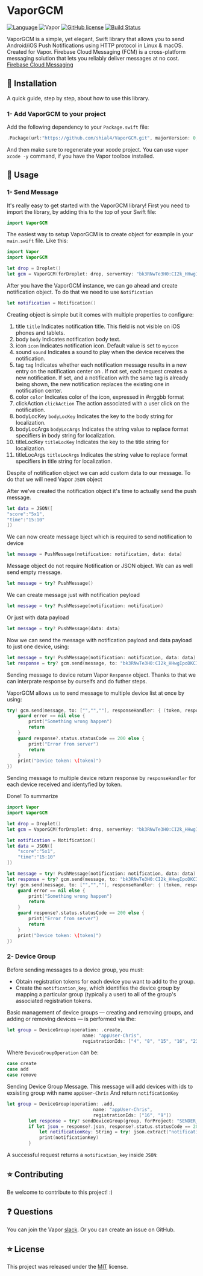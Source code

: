 # VaporGCM

[![Language](https://img.shields.io/badge/Swift-3.0.2-brightgreen.svg)](http://swift.org)
![Vapor](https://img.shields.io/badge/Vapor-1.0.0-green.svg)
[![GitHub license](https://img.shields.io/badge/license-MIT-blue.svg)](https://raw.githubusercontent.com/shial4/VaporGCM/master/license)
[![Build Status](https://travis-ci.org/shial4/VaporGCM.svg?branch=master)](https://travis-ci.org/shial4/VaporGCM)

VaporGCM is a simple, yet elegant, Swift library that allows you to send Android/iOS Push Notifications using HTTP protocol in Linux & macOS. Created for Vapor.
Firebase Cloud Messaging (FCM) is a cross-platform messaging solution that lets you reliably deliver messages at no cost.
[Firebase Cloud Messaging](https://firebase.google.com/docs/cloud-messaging/)

## 🔧 Installation

A quick guide, step by step, about how to use this library.

### 1- Add VaporGCM to your project

Add the following dependency to your `Package.swift` file:

```swift
.Package(url:"https://github.com/shial4/VaporGCM.git", majorVersion: 0, minor: 1)
```

And then make sure to regenerate your xcode project. You can use `vapor xcode -y` command, if you have the Vapor toolbox installed.

## 🚀 Usage

### 1- Send Message

It's really easy to get started with the VaporGCM library! First you need to import the library, by adding this to the top of your Swift file:
```swift
import VaporGCM
```
The easiest way to setup VaporGCM is to create object for example in your `main.swift` file. Like this:
```swift
import Vapor
import VaporGCM

let drop = Droplet()
let gcm = VaporGCM(forDroplet: drop, serverKey: "bk3RNwTe3H0:CI2k_HHwgIpoDKCIZvvDMExUdFQ3P1...")
```
After you have the VaporGCM instance, we can go ahead and create notification object. To do that we need to use `Notification`
```swift
let notification = Notification()
```
Creating object is simple but it comes with multiple properties to configure:
1. title `title`
Indicates notification title. This field is not visible on iOS phones and tablets.
2. body `body`
Indicates notification body text.
3. icon `icon`
Indicates notification icon. Default value is set to `myicon` 
4. sound `sound`
Indicates a sound to play when the device receives the notification.
5. tag `tag`
Indicates whether each notification message results in a new entry on the notification center on . If not set, each request creates a new notification. If set, and a notification with the same tag is already being shown, the new notification replaces the existing one in notification center.
6. color `color`
Indicates color of the icon, expressed in #rrggbb format
7. clickAction `clickAction`
The action associated with a user click on the notification.
8. bodyLocKey `bodyLocKey`
Indicates the key to the body string for localization.
9. bodyLocArgs `bodyLocArgs`
Indicates the string value to replace format specifiers in body string for localization.
10. titleLocKey `titleLocKey`
Indicates the key to the title string for localization.
11. titleLocArgs `titleLocArgs`
Indicates the string value to replace format specifiers in title string for localization.


Despite of notification object we can add custom data to our message. To do that we will need Vapor `JSON` object 

After we've created the notification object it's time to actually send the push message.
```swift
let data = JSON([
"score":"5x1",
"time":"15:10"
])
```
We can now create message bject which is required to send notification to device
```swift
let message = PushMessage(notification: notification, data: data)
```
Message object do not require Notification or JSON object. We can as well send empty message.
```swift
let message = try? PushMessage()
```
We can create message just with notification peyload
```swift
let message = try? PushMessage(notification: notification)
```
Or just with data payload
```swift
let message = try? PushMessage(data: data)
```

Now we can send the message with notification payload and data payload to just one device, using:
```swift
let message = try! PushMessage(notification: notification, data: data)
let response = try? gcm.send(message, to: "bk3RNwTe3H0:CI2k_HHwgIpoDKCIZvvDMExUdFQ3P1...")
```
Sending message to device return Vapor `Response` object. Thanks to that we can interprate response by ourselfs and do futher steps.

VaporGCM allows us to send message to multiple device list at once by using: 

```swift
try! gcm.send(message, to: ["","",""], responseHandler: { (token, response, error) in
    guard error == nil else {
        print("Something wrong happen")
        return
    }
    guard response?.status.statusCode == 200 else {
        print("Error from server")
        return
    }
    print("Device token: \(token)")
})
```
Sending message to multiple device return response by `responseHandler` for each device received and identyfied by token.

Done!
To summarize
```swift
import Vapor
import VaporGCM

let drop = Droplet()
let gcm = VaporGCM(forDroplet: drop, serverKey: "bk3RNwTe3H0:CI2k_HHwgIpoDKCIZvvDMExUdFQ3P1...")

let notification = Notification()
let data = JSON([
    "score":"5x1",
    "time":"15:10"
])

let message = try! PushMessage(notification: notification, data: data)
let response = try? gcm.send(message, to: "bk3RNwTe3H0:CI2k_HHwgIpoDKCIZvvDMExUdFQ3P1...")
try! gcm.send(message, to: ["","",""], responseHandler: { (token, response, error) in
    guard error == nil else {
        print("Something wrong happen")
        return
    }
    guard response?.status.statusCode == 200 else {
        print("Error from server")
        return
    }
    print("Device token: \(token)")
})
```

### 2- Device Group

Before sending messages to a device group, you must:
- Obtain registration tokens for each device you want to add to the group.
- Create the `notification_key`, which identifies the device group by mapping a particular group (typically a user) to all of the group's associated registration tokens. 

Basic management of device groups — creating and removing groups, and adding or removing devices — is performed via the:
```swift
let group = DeviceGroup(operation: .create,
                            name: "appUser-Chris",
                            registrationIds: ["4", "8", "15", "16", "23", "42"])
```
Where `DeviceGroupOperation` can be:
```swift
case create
case add
case remove
```

Sending Device Group Message.
This message will add devices with ids to exsisting group with name `appUser-Chris`
And return `notificationKey`

```swift
let group = DeviceGroup(operation: .add,
                                name: "appUser-Chris",
                                registrationIds: ["16", "9"])
        let response = try? sendDeviceGroup(group, forProject: "SENDER_ID")
        if let json = response?.json, response?.status.statusCode == 200 {
            let notificationKey: String = try! json.extract("notification_key")
            print(notificationKey)
        }
```

A successful request returns a `notification_key` inside `JSON`:

## ⭐ Contributing

Be welcome to contribute to this project! :)

## ❓ Questions

You can join the Vapor [slack](http://vapor.team). Or you can create an issue on GitHub.

## ⭐ License

This project was released under the [MIT](license) license.
